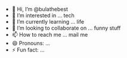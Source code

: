 - 👋 Hi, I’m @bulathebest
- 👀 I’m interested in ... tech
- 🌱 I’m currently learning ... life
- 💞️ I’m looking to collaborate on ... funny stuff
- 📫 How to reach me ... mail me
- 😄 Pronouns: ...
- ⚡ Fun fact: ...

<!---
bulathebest/bulathebest is a ✨ special ✨ repository because its `README.md` (this file) appears on your GitHub profile.
You can click the Preview link to take a look at your changes.
--->
